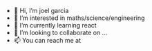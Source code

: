- 👋 Hi, I’m joel garcia
- 👀 I’m interested in maths/science/engineering
- 🌱 I’m currently learning react
- 💞️ I’m looking to collaborate on ...
- 📫 You can reach me at 

<!---
jojo1977xy/jojo1977xy is a ✨ special ✨ repository because its `README.md` (this file) appears on your GitHub profile.
You can click the Preview link to take a look at your changes.
--->
